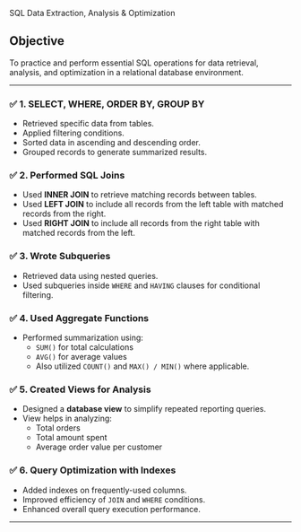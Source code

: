 SQL Data Extraction, Analysis & Optimization

## Objective
To practice and perform essential SQL operations for data retrieval, analysis, and optimization in a relational database environment.

---
### ✅ 1. SELECT, WHERE, ORDER BY, GROUP BY
- Retrieved specific data from tables.
- Applied filtering conditions.
- Sorted data in ascending and descending order.
- Grouped records to generate summarized results.

### ✅ 2. Performed SQL Joins
- Used **INNER JOIN** to retrieve matching records between tables.
- Used **LEFT JOIN** to include all records from the left table with matched records from the right.
- Used **RIGHT JOIN** to include all records from the right table with matched records from the left.

### ✅ 3. Wrote Subqueries
- Retrieved data using nested queries.
- Used subqueries inside `WHERE` and `HAVING` clauses for conditional filtering.

### ✅ 4. Used Aggregate Functions
- Performed summarization using:
  - `SUM()` for total calculations
  - `AVG()` for average values
  - Also utilized `COUNT()` and `MAX() / MIN()` where applicable.

### ✅ 5. Created Views for Analysis
- Designed a **database view** to simplify repeated reporting queries.
- View helps in analyzing:
  - Total orders
  - Total amount spent
  - Average order value per customer

### ✅ 6. Query Optimization with Indexes
- Added indexes on frequently-used columns.
- Improved efficiency of `JOIN` and `WHERE` conditions.
- Enhanced overall query execution performance.

---
